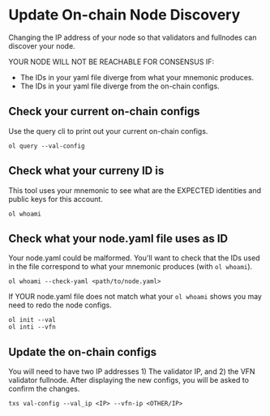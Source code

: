 # Update On-chain Node Discovery

Changing the IP address of your node so that validators and fullnodes can discover your node.

YOUR NODE WILL NOT BE REACHABLE FOR CONSENSUS IF:

- The IDs in your yaml file diverge from what your mnemonic produces.
- The IDs in your yaml file diverge from the on-chain configs.

## Check your current on-chain configs

Use the query cli to print out your current on-chain configs.

```
ol query --val-config

```

## Check what your curreny ID is

This tool uses your mnemonic to see what are the EXPECTED identities and public keys for this account.

```
ol whoami

```

## Check what your node.yaml file uses as ID

Your node.yaml could be malformed. You'll want to check that the IDs used in the file correspond to what your mnemonic produces (with `ol whoami`).

```
ol whoami --check-yaml <path/to/node.yaml>
```
If YOUR node.yaml file does not match what your `ol whoami` shows you may need to redo the node configs.

```
ol init --val
ol inti --vfn
```

## Update the on-chain configs

You will need to have two IP addresses 1) The validator IP, and 2) the VFN validator fullnode.
After displaying the new configs, you will be asked to confirm the changes.

```
txs val-config --val_ip <IP> --vfn-ip <OTHER/IP>
```